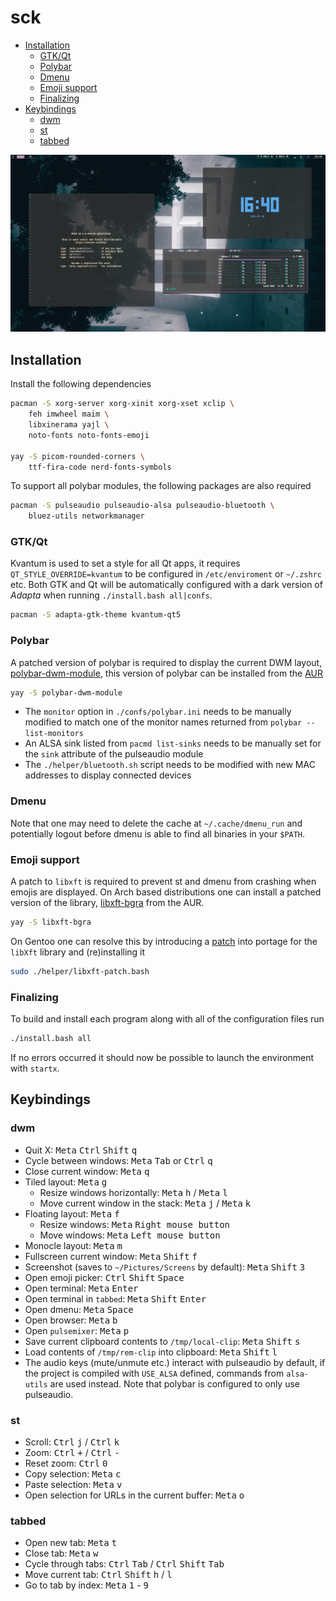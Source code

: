 # sck
* [Installation](#installation)
	* [GTK/Qt](#gtkqt)
	* [Polybar](#polybar)
	* [Dmenu](#dmenu)
	* [Emoji support](#emoji-support)
	* [Finalizing](#finalizing)
* [Keybindings](#keybindings)
	* [dwm](#dwm)
	* [st](#st)
	* [tabbed](#tabbed)

![](.github/screenshot.png)


## Installation
Install the following dependencies
```bash
pacman -S xorg-server xorg-xinit xorg-xset xclip \
	feh imwheel maim \
	libxinerama yajl \
	noto-fonts noto-fonts-emoji 

yay -S picom-rounded-corners \
	ttf-fira-code nerd-fonts-symbols
```
To support all polybar modules, the following packages are also required
```bash
pacman -S pulseaudio pulseaudio-alsa pulseaudio-bluetooth \
	bluez-utils networkmanager
```

### GTK/Qt
Kvantum is used to set a style for all Qt apps, it requires `QT_STYLE_OVERRIDE=kvantum` to be configured in `/etc/enviroment` or `~/.zshrc` etc. Both GTK and Qt will be automatically configured with a dark version of *Adapta* when running `./install.bash all|confs`. 
```bash
pacman -S adapta-gtk-theme kvantum-qt5
```

### Polybar
A patched version of polybar is required to display the current DWM layout, [polybar-dwm-module](https://github.com/mihirlad55/polybar-dwm-module), this version of polybar can be installed from the [AUR](https://aur.archlinux.org/packages/polybar-dwm-module) 
```bash
yay -S polybar-dwm-module
```

* The `monitor` option in `./confs/polybar.ini` needs to be manually modified to match one of the monitor names returned from `polybar --list-monitors`
* An ALSA sink listed from `pacmd list-sinks` needs to be manually set for the `sink` attribute of the pulseaudio module
* The `./helper/bluetooth.sh` script needs to be modified with new MAC addresses to display connected devices

### Dmenu
Note that one may need to delete the cache at `~/.cache/dmenu_run` and potentially logout before dmenu is able to find all binaries in your `$PATH`.

### Emoji support
A patch to `libxft` is required to prevent st and dmenu from crashing when emojis are displayed. On Arch based distributions one can install a patched version of the library, [libxft-bgra](https://aur.archlinux.org/packages/libxft-bgra/) from the AUR. 
```bash
yay -S libxft-bgra
```
On Gentoo one can resolve this by introducing a [patch](https://wiki.gentoo.org/wiki//etc/portage/patches) into portage for the `libXft` library and (re)installing it
```bash
sudo ./helper/libxft-patch.bash
```

### Finalizing
To build and install each program along with all of the configuration files run
```bash
./install.bash all
```
If no errors occurred it should now be possible to launch the environment with `startx`.

## Keybindings

### dwm
* Quit X: <kbd>Meta</kbd> <kbd>Ctrl</kbd> <kbd>Shift</kbd> <kbd>q</kbd> 
* Cycle between windows: <kbd>Meta</kbd> <kbd>Tab</kbd> or <kbd>Ctrl</kbd> <kbd>q</kbd>
* Close current window: <kbd>Meta</kbd> <kbd>q</kbd>
* Tiled layout: <kbd>Meta</kbd> <kbd>g</kbd>
	* Resize windows horizontally: <kbd>Meta</kbd> <kbd>h</kbd> / <kbd>Meta</kbd> <kbd>l</kbd>
	* Move current window in the stack: <kbd>Meta</kbd> <kbd>j</kbd> / <kbd>Meta</kbd> <kbd>k</kbd>
* Floating layout: <kbd>Meta</kbd> <kbd>f</kbd>
	* Resize windows: <kbd>Meta</kbd> <kbd>Right mouse button</kbd>
	* Move windows: <kbd>Meta</kbd> <kbd>Left mouse button</kbd>
* Monocle layout: <kbd>Meta</kbd> <kbd>m</kbd>
* Fullscreen current window: <kbd>Meta</kbd> <kbd>Shift</kbd> <kbd>f</kbd>
* Screenshot (saves to `~/Pictures/Screens` by default): <kbd>Meta</kbd> <kbd>Shift</kbd> <kbd>3</kbd>
* Open emoji picker: <kbd>Ctrl</kbd> <kbd>Shift</kbd> <kbd>Space</kbd> 
* Open terminal: <kbd>Meta</kbd> <kbd>Enter</kbd> 
* Open terminal in `tabbed`: <kbd>Meta</kbd> <kbd>Shift</kbd> <kbd>Enter</kbd> 
* Open dmenu: <kbd>Meta</kbd> <kbd>Space</kbd> 
* Open browser: <kbd>Meta</kbd> <kbd>b</kbd> 
* Open `pulsemixer`: <kbd>Meta</kbd> <kbd>p</kbd> 
* Save current clipboard contents to `/tmp/local-clip`: <kbd>Meta</kbd> <kbd>Shift</kbd> <kbd>s</kbd> 
* Load contents of `/tmp/rem-clip` into clipboard: <kbd>Meta</kbd> <kbd>Shift</kbd> <kbd>l</kbd> 
* The audio keys (mute/unmute etc.) interact with pulseaudio by default, if the project is compiled with `USE_ALSA` defined, commands from `alsa-utils` are used instead. Note that polybar is configured to only use pulseaudio.

### st
* Scroll: <kbd>Ctrl</kbd> <kbd>j</kbd> / <kbd>Ctrl</kbd> <kbd>k</kbd>
* Zoom: <kbd>Ctrl</kbd> <kbd>+</kbd> / <kbd>Ctrl</kbd> <kbd>-</kbd>
* Reset zoom: <kbd>Ctrl</kbd> <kbd>0</kbd> 
* Copy selection: <kbd>Meta</kbd> <kbd>c</kbd>
* Paste selection: <kbd>Meta</kbd> <kbd>v</kbd>
* Open selection for URLs in the current buffer: <kbd>Meta</kbd> <kbd>o</kbd>

### tabbed
* Open new tab: <kbd>Meta</kbd> <kbd>t</kbd>
* Close tab: <kbd>Meta</kbd> <kbd>w</kbd> 
* Cycle through tabs: <kbd>Ctrl</kbd> <kbd>Tab</kbd> / <kbd>Ctrl</kbd> <kbd>Shift</kbd> <kbd>Tab</kbd> 
* Move current tab: <kbd>Ctrl</kbd> <kbd>Shift</kbd> <kbd>h</kbd> / <kbd>l</kbd>
* Go to tab by index: <kbd>Meta</kbd> <kbd>1</kbd> - <kbd>9</kbd> 
